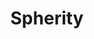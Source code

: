 ---
name: Spherity
title: Spherity
description: Spherity is building decentralized identity management solutions to power the 4th industrial revolution, bringing secure identities (“Digital Twins”) to machines, algorithms, and other non-human entities.
excerpt: >
  Spherity’s Digital Twins enable innovative customer journeys across mobility, supply chain transparency, risk assessment, audit trails for data analytics, and many more use cases.<br><br>Our developers and systems designers combine years of deep research in the emerging decentralized identity space with a wide range of cross-industry experience. They have built and refined complex, bespoke information systems for supply chain management, data-rich manufacturing, and next-generation data control.
permalink: companies/Spherity/
canonical_url: 'https://decentralized-id.com/companies/Spherity/'
categories: ["Companies"]
tags: ["Sovrin Steward","EU","Enterprise","AI","IOT","ISO 27001","Healthcare","Ontology","Cloud Identity Wallet","Secure Digital Identity Association","IDUnion","European Data Infrastructure","Legisym","Kuppinger Cole","Supply Chain"]
layout: companies
header:
   image: # /images/Spherity_header.webp
   teaser: # /images/Spherity_teaser.webp 
last_modified_at: 2023-03-30
---